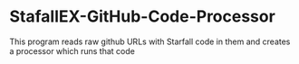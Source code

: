 # StafallEX-GitHub-Code-Processor
This program reads raw github URLs with Starfall code in them and creates a processor which runs that code

